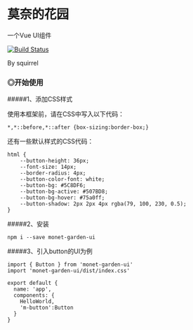 # 莫奈的花园  
一个Vue UI组件 

[![Build Status](https://www.travis-ci.org/squirrelinsouthern/Monent-s-Garden.svg?branch=master)](https://www.travis-ci.org/squirrelinsouthern/Monent-s-Garden)

By squirrel


### ◎开始使用
#####1、添加CSS样式

使用本框架前，请在CSS中写入以下代码：
```
*,*::before,*::after {box-sizing:border-box;}
```
还有一些默认样式的CSS代码：
```
html {
    --button-height: 36px;
    --font-size: 14px;
    --border-radius: 4px;
    --button-color-font: white;
    --button-bg: #5C8DF6;
    --button-bg-active: #507BD8;
    --button-bg-hover: #75a0ff;
    --button-shadow: 2px 2px 4px rgba(79, 100, 230, 0.5);
}
```
#####2、安装
```
npm i --save monet-garden-ui

```
#####3、引入button的UI为例
```
import { Button } from 'monet-garden-ui'
import 'monet-garden-ui/dist/index.css'

export default {
  name: 'app',
  components: {
    HelloWorld,
    'm-button':Button
  }
}
```
